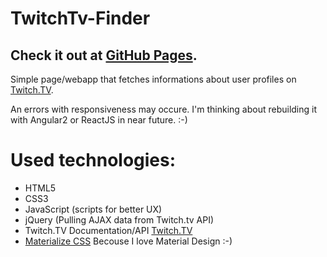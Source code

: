 # TwitchTv-Finder
## Check it out at [GitHub Pages](https://diploidal.github.io/TwitchTv-Finder/).
Simple page/webapp that fetches informations about user profiles on [Twitch.TV](https://twitch.tv).

An errors with responsiveness may occure.
I'm thinking about rebuilding it with Angular2 or ReactJS in near future. :-)

# Used technologies:
- HTML5
- CSS3
- JavaScript (scripts for better UX)
- jQuery (Pulling AJAX data from Twitch.tv API)
- Twitch.TV Documentation/API [Twitch.TV](http://dev.twitch.tv)
- [Materialize CSS](http://materializecss.com) Becouse I love Material Design :-)
